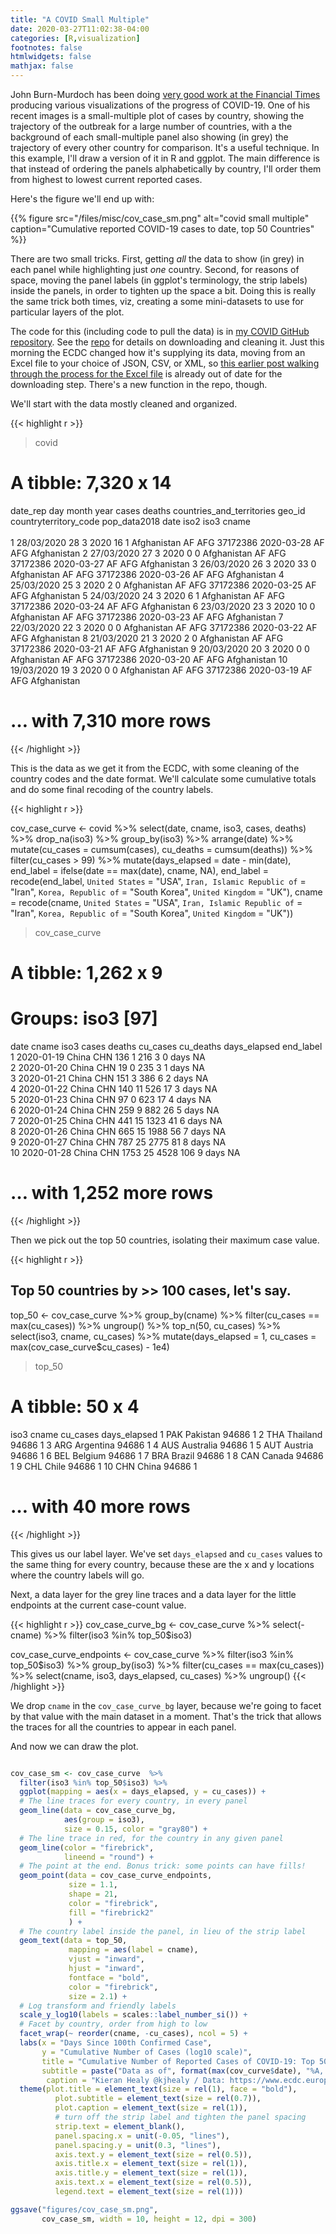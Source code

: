 ```yaml
---
title: "A COVID Small Multiple"
date: 2020-03-27T11:02:38-04:00
categories: [R,visualization]
footnotes: false
htmlwidgets: false
mathjax: false
---
```


John Burn-Murdoch has been doing [very good work at the Financial Times](https://www.ft.com/coronavirus-latest) producing various visualizations of the progress of COVID-19. One of his recent images is a small-multiple plot of cases by country, showing the trajectory of the outbreak for a large number of countries, with a the background of each small-multiple panel also showing (in grey) the trajectory of every other country for comparison. It's a useful technique. In this example, I'll draw a version of it in R and ggplot. The main difference is that instead of ordering the panels alphabetically by country, I'll order them from highest to lowest current reported cases. 

Here's the figure we'll end up with:

{{% figure src="/files/misc/cov_case_sm.png" alt="covid small multiple" caption="Cumulative reported COVID-19 cases to date, top 50 Countries" %}}

There are two small tricks. First, getting _all_ the data to show (in grey) in each panel while highlighting just _one_ country. Second, for reasons of space, moving the panel labels (in ggplot's terminology, the strip labels) inside the panels, in order to tighten up the space a bit. Doing this is really the same trick both times, viz, creating a some mini-datasets to use for particular layers of the plot.

The code for this (including code to pull the data) is in [my COVID GitHub repository](https://github.com/kjhealy/covid). See the [repo](https://github.com/kjhealy/covid) for details on downloading and cleaning it. Just this morning the ECDC changed how it's supplying its data, moving from an Excel file to your choice of JSON, CSV, or XML, so [this earlier post walking through the process for the Excel file](https://kieranhealy.org/blog/archives/2020/03/21/covid-19-tracking/) is already out of date for the downloading step. There's a new function in the repo, though.

We'll start with the data mostly cleaned and organized. 

{{< highlight r >}}
> covid
# A tibble: 7,320 x 14
   date_rep     day month  year cases deaths countries_and_territories geo_id countryterritory_code pop_data2018 date       iso2  iso3  cname      
   <chr>      <dbl> <dbl> <dbl> <dbl>  <dbl> <chr>                     <chr>  <chr>                        <dbl> <date>     <chr> <chr> <chr>      
 1 28/03/2020    28     3  2020    16      1 Afghanistan               AF     AFG                       37172386 2020-03-28 AF    AFG   Afghanistan
 2 27/03/2020    27     3  2020     0      0 Afghanistan               AF     AFG                       37172386 2020-03-27 AF    AFG   Afghanistan
 3 26/03/2020    26     3  2020    33      0 Afghanistan               AF     AFG                       37172386 2020-03-26 AF    AFG   Afghanistan
 4 25/03/2020    25     3  2020     2      0 Afghanistan               AF     AFG                       37172386 2020-03-25 AF    AFG   Afghanistan
 5 24/03/2020    24     3  2020     6      1 Afghanistan               AF     AFG                       37172386 2020-03-24 AF    AFG   Afghanistan
 6 23/03/2020    23     3  2020    10      0 Afghanistan               AF     AFG                       37172386 2020-03-23 AF    AFG   Afghanistan
 7 22/03/2020    22     3  2020     0      0 Afghanistan               AF     AFG                       37172386 2020-03-22 AF    AFG   Afghanistan
 8 21/03/2020    21     3  2020     2      0 Afghanistan               AF     AFG                       37172386 2020-03-21 AF    AFG   Afghanistan
 9 20/03/2020    20     3  2020     0      0 Afghanistan               AF     AFG                       37172386 2020-03-20 AF    AFG   Afghanistan
10 19/03/2020    19     3  2020     0      0 Afghanistan               AF     AFG                       37172386 2020-03-19 AF    AFG   Afghanistan
# … with 7,310 more rows
{{< /highlight >}}

This is the data as we get it from the ECDC, with some cleaning of the country codes and the date format. We'll calculate some cumulative totals and do some final recoding of the country labels.

{{< highlight r >}}

cov_case_curve <- covid %>%
  select(date, cname, iso3, cases, deaths) %>%
  drop_na(iso3) %>%
  group_by(iso3) %>%
  arrange(date) %>%
  mutate(cu_cases = cumsum(cases), 
         cu_deaths = cumsum(deaths)) %>%
  filter(cu_cases > 99) %>%
  mutate(days_elapsed = date - min(date),
          end_label = ifelse(date == max(date), cname, NA),
          end_label = recode(end_label, `United States` = "USA",
                        `Iran, Islamic Republic of` = "Iran", 
                        `Korea, Republic of` = "South Korea", 
                        `United Kingdom` = "UK"),
         cname = recode(cname, `United States` = "USA",
                        `Iran, Islamic Republic of` = "Iran", 
                        `Korea, Republic of` = "South Korea", 
                        `United Kingdom` = "UK"))
                        
> cov_case_curve
# A tibble: 1,262 x 9
# Groups:   iso3 [97]
   date       cname iso3  cases deaths cu_cases cu_deaths days_elapsed end_label
   <date>     <chr> <chr> <dbl>  <dbl>    <dbl>     <dbl> <drtn>       <chr>    
 1 2020-01-19 China CHN     136      1      216         3 0 days       NA       
 2 2020-01-20 China CHN      19      0      235         3 1 days       NA       
 3 2020-01-21 China CHN     151      3      386         6 2 days       NA       
 4 2020-01-22 China CHN     140     11      526        17 3 days       NA       
 5 2020-01-23 China CHN      97      0      623        17 4 days       NA       
 6 2020-01-24 China CHN     259      9      882        26 5 days       NA       
 7 2020-01-25 China CHN     441     15     1323        41 6 days       NA       
 8 2020-01-26 China CHN     665     15     1988        56 7 days       NA       
 9 2020-01-27 China CHN     787     25     2775        81 8 days       NA       
10 2020-01-28 China CHN    1753     25     4528       106 9 days       NA       
# … with 1,252 more rows                        

{{< /highlight >}}


Then we pick out the top 50 countries, isolating their maximum case value.

{{< highlight r >}}

## Top 50 countries by >> 100 cases, let's say. 
top_50 <- cov_case_curve %>%
  group_by(cname) %>%
  filter(cu_cases == max(cu_cases)) %>%
  ungroup() %>%
  top_n(50, cu_cases) %>%
  select(iso3, cname, cu_cases) %>%
  mutate(days_elapsed = 1, 
             cu_cases = max(cov_case_curve$cu_cases) - 1e4) 


> top_50

# A tibble: 50 x 4
   iso3  cname     cu_cases days_elapsed
   <chr> <chr>        <dbl>        <dbl>
 1 PAK   Pakistan     94686            1
 2 THA   Thailand     94686            1
 3 ARG   Argentina    94686            1
 4 AUS   Australia    94686            1
 5 AUT   Austria      94686            1
 6 BEL   Belgium      94686            1
 7 BRA   Brazil       94686            1
 8 CAN   Canada       94686            1
 9 CHL   Chile        94686            1
10 CHN   China        94686            1
# … with 40 more rows
{{< /highlight >}}

This gives us our label layer. We've set `days_elapsed` and `cu_cases` values to the same thing for every country, because these are the x and y locations where the country labels will go.

Next, a data layer for the grey line traces and a data layer for the little endpoints at the current case-count value. 

{{< highlight r >}}
cov_case_curve_bg <- cov_case_curve %>% 
  select(-cname) %>%
  filter(iso3 %in% top_50$iso3) 

cov_case_curve_endpoints <- cov_case_curve %>% 
  filter(iso3 %in% top_50$iso3) %>%
  group_by(iso3) %>%
  filter(cu_cases == max(cu_cases)) %>%
  select(cname, iso3, days_elapsed, cu_cases) %>%
  ungroup()
{{< /highlight >}}

We drop `cname` in the `cov_case_curve_bg` layer, because we're going to facet by that value with the main dataset in a moment. That's the trick that allows the traces for all the countries to appear in each panel.

And now we can draw the plot. 

```r {linenos=table,hl_lines=[6,10,13,20,28,30,40]}

cov_case_sm <- cov_case_curve  %>%
  filter(iso3 %in% top_50$iso3) %>%
  ggplot(mapping = aes(x = days_elapsed, y = cu_cases)) + 
  # The line traces for every country, in every panel
  geom_line(data = cov_case_curve_bg, 
            aes(group = iso3),
            size = 0.15, color = "gray80") + 
  # The line trace in red, for the country in any given panel
  geom_line(color = "firebrick",
            lineend = "round") + 
  # The point at the end. Bonus trick: some points can have fills!
  geom_point(data = cov_case_curve_endpoints, 
             size = 1.1, 
             shape = 21, 
             color = "firebrick",
             fill = "firebrick2"
             ) + 
  # The country label inside the panel, in lieu of the strip label
  geom_text(data = top_50, 
             mapping = aes(label = cname), 
             vjust = "inward", 
             hjust = "inward",
             fontface = "bold", 
             color = "firebrick", 
             size = 2.1) + 
  # Log transform and friendly labels
  scale_y_log10(labels = scales::label_number_si()) + 
  # Facet by country, order from high to low
  facet_wrap(~ reorder(cname, -cu_cases), ncol = 5) + 
  labs(x = "Days Since 100th Confirmed Case", 
       y = "Cumulative Number of Cases (log10 scale)", 
       title = "Cumulative Number of Reported Cases of COVID-19: Top 50 Countries", 
       subtitle = paste("Data as of", format(max(cov_curve$date), "%A, %B %e, %Y")), 
        caption = "Kieran Healy @kjhealy / Data: https://www.ecdc.europa.eu/") + 
  theme(plot.title = element_text(size = rel(1), face = "bold"),
          plot.subtitle = element_text(size = rel(0.7)),
          plot.caption = element_text(size = rel(1)),
          # turn off the strip label and tighten the panel spacing
          strip.text = element_blank(),
          panel.spacing.x = unit(-0.05, "lines"),
          panel.spacing.y = unit(0.3, "lines"),
          axis.text.y = element_text(size = rel(0.5)),
          axis.title.x = element_text(size = rel(1)),
          axis.title.y = element_text(size = rel(1)),
          axis.text.x = element_text(size = rel(0.5)),
          legend.text = element_text(size = rel(1)))

ggsave("figures/cov_case_sm.png", 
       cov_case_sm, width = 10, height = 12, dpi = 300)

```

